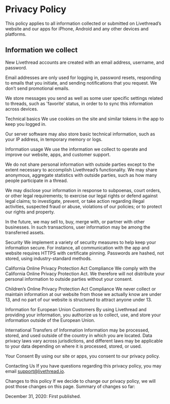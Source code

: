 # Privacy Policy

This policy applies to all information collected or submitted on Livethread’s website and our apps for iPhone, Android and any other devices and platforms.

## Information we collect
New Livethread accounts are created with an email address, username, and password.

Email addresses are only used for logging in, password resets, responding to emails that you initiate, and sending notifications that you request. We don’t send promotional emails.

We store messages you send as well as some user specific settings related to threads, such as 'favorite' status, in order to to sync this information across devices.

Technical basics
We use cookies on the site and similar tokens in the app to keep you logged in.

Our server software may also store basic technical information, such as your IP address, in temporary memory or logs.

Information usage
We use the information we collect to operate and improve our website, apps, and customer support.

We do not share personal information with outside parties except to the extent necessary to accomplish Livethread’s functionality. We may share anonymous, aggregate statistics with outside parties, such as how many people participate in a thread.

We may disclose your information in response to subpoenas, court orders, or other legal requirements; to exercise our legal rights or defend against legal claims; to investigate, prevent, or take action regarding illegal activities, suspected fraud or abuse, violations of our policies; or to protect our rights and property.

In the future, we may sell to, buy, merge with, or partner with other businesses. In such transactions, user information may be among the transferred assets.

Security
We implement a variety of security measures to help keep your information secure. For instance, all communication with the app and website requires HTTPS with certificate pinning. Passwords are hashed, not stored, using industry-standard methods.

California Online Privacy Protection Act Compliance
We comply with the California Online Privacy Protection Act. We therefore will not distribute your personal information to outside parties without your consent.

Children’s Online Privacy Protection Act Compliance
We never collect or maintain information at our website from those we actually know are under 13, and no part of our website is structured to attract anyone under 13.

Information for European Union Customers
By using Livethread and providing your information, you authorize us to collect, use, and store your information outside of the European Union.

International Transfers of Information
Information may be processed, stored, and used outside of the country in which you are located. Data privacy laws vary across jurisdictions, and different laws may be applicable to your data depending on where it is processed, stored, or used.

Your Consent
By using our site or apps, you consent to our privacy policy.

Contacting Us
If you have questions regarding this privacy policy, you may email support@livethread.io.

Changes to this policy
If we decide to change our privacy policy, we will post those changes on this page. Summary of changes so far:

December 31, 2020: First published.
